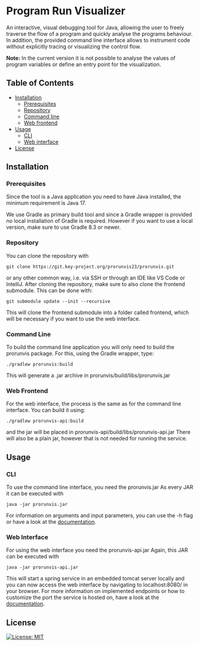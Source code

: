 # Program Run Visualizer 

An interactive, visual debugging tool for Java, allowing the user to freely traverse the flow of a program and quickly analyse the programs behaviour. In addition, the provided command line interface allows to instrument code without explicitly tracing or visualizing the control flow. 

**Note:** In the current version it is not possible to analyse the values of program variables or define an entry point for the visualization. 

## Table of Contents 
- [Installation](#installation)
  - [Prerequisites](#prerequisites)
  - [Repository](#repository)
  - [Command line](#command-line)
  - [Web frontend](#web-frontend)
- [Usage](#usage)
  - [CLI](#cli)
  - [Web interface](#web-interface)
- [License](#license)

## Installation 

### Prerequisites 

Since the tool is a Java application you need to have Java installed, the minimum requirement is Java 17. 

We use Gradle as primary build tool and since a Gradle wrapper is provided no local installation of Gradle is required. However if you want to use a local version, make sure to use Gradle 8.3 or newer. 

### Repository 

You can clone the repository with 

`git clone https://git.key-project.org/prorunvis23/prorunvis.git `

or any other common way, i.e. via SSH or through an IDE like VS Code or IntelliJ. 
After cloning the repository, make sure to also clone the frontend submodule. This can be done with: 

`git submodule update --init --recursive`  

This will clone the frontend submodule into a folder called frontend, which will be necessary if you want to use the web interface. 

### Command Line 

To build the command line application you will only need to build the prorunvis package. For this, using the Gradle wrapper, type: 

`./gradlew prorunvis:build `

This will generate a .jar archive in prorunvis/build/libs/prorunvis.jar 

### Web Frontend 

For the web interface, the process is the same as for the command line interface. 
You can build it using: 

`./gradlew prorunvis-api:build`  

and the jar will be placed in prorunvis-api/build/libs/prorunvis-api.jar 
There will also be a plain jar, however that is not needed for running the service. 

## Usage 

### CLI

To use the command line interface, you need the prorunvis.jar 
As every JAR it can be executed with 

`java -jar prorunvis.jar`  

For information on arguments and input parameters, you can use the -h flag or have a look at the [documentation](Documentation.md). 

### Web Interface 

For using the web interface you need the prorunvis-api.jar 
Again, this JAR can be executed with 

`java -jar prorunvis-api.jar`  

This will start a spring service in an embedded tomcat server locally and you can now access the web interface by navigating to localhost:8080/ in your browser. 
For more information on implemented endpoints or how to customize the port the service is hosted on, have a look at the [documentation](Documentation.md).

## License
 <a href="LICENSE">
  <img src="https://img.shields.io/badge/License-MIT-blue.svg" alt="License: MIT">
</a> 